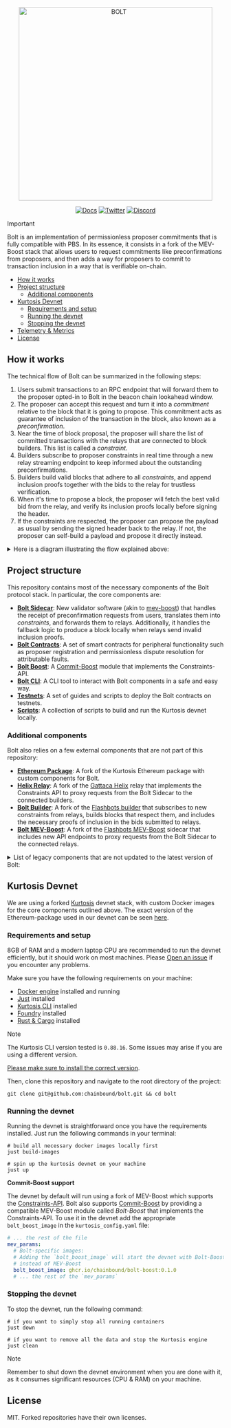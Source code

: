 <div align="center">
  <picture>
    <source srcset="./.github/assets/bolt-logo-wm-dark.png" media="(prefers-color-scheme: dark)">
    <source srcset="./.github/assets/bolt-logo-wm-light.png" media="(prefers-color-scheme: light)">
    <img src="./.github/assets/bolt-logo-wm-light.png" alt="BOLT" width="450px">
  </picture>
</div>

<div align="center">

[![Docs](https://img.shields.io/badge/Docs-7B36ED?style=for-the-badge&logo=gitbook&logoColor=white)][docs]
[![Twitter](https://img.shields.io/badge/Twitter-1DA1F2?style=for-the-badge&logo=twitter&logoColor=white)][twitter]
[![Discord](https://img.shields.io/badge/Discord-7289DA?style=for-the-badge&logo=discord&logoColor=white)][discord]

</div>

> [!IMPORTANT]
> Bolt is an implementation of permissionless proposer commitments that is fully compatible with PBS.
> In its essence, it consists in a fork of the MEV-Boost stack that allows users to request commitments
> like preconfirmations from proposers, and then adds a way for proposers to commit to transaction
> inclusion in a way that is verifiable on-chain.

<!-- vim-markdown-toc Marked -->

- [How it works](#how-it-works)
- [Project structure](#project-structure)
  - [Additional components](#additional-components)
- [Kurtosis Devnet](#kurtosis-devnet)
  - [Requirements and setup](#requirements-and-setup)
  - [Running the devnet](#running-the-devnet-and-demo)
  - [Stopping the devnet](#stopping-the-devnet-and-demo)
- [Telemetry & Metrics](#telemetry-&-metrics)
- [License](#license)

<!-- vim-markdown-toc -->

## How it works

The technical flow of Bolt can be summarized in the following steps:

1. Users submit transactions to an RPC endpoint that will forward them to the
   proposer opted-in to Bolt in the beacon chain lookahead window.
2. The proposer can accept this request and turn it into a _commitment_ relative to the
   block that it is going to propose. This commitment acts as guarantee of inclusion of
   the transaction in the block, also known as a _preconfirmation_.
3. Near the time of block proposal, the proposer will share the list of committed transactions
   with the relays that are connected to block builders. This list is called a _constraint_.
4. Builders subscribe to proposer constraints in real time through a new relay
   streaming endpoint to keep informed about the outstanding preconfirmations.
5. Builders build valid blocks that adhere to all _constraints_, and append inclusion
   proofs together with the bids to the relay for trustless verification.
6. When it's time to propose a block, the proposer will fetch the best valid bid
   from the relay, and verify its inclusion proofs locally before signing the header.
7. If the constraints are respected, the proposer can propose the payload as usual
   by sending the signed header back to the relay. If not, the proposer can self-build
   a payload and propose it directly instead.

<details>
<summary>Here is a diagram illustrating the flow explained above:</summary>

```mermaid
sequenceDiagram
    participant Beacon Node as beacon node
    participant Bolt Sidecar as bolt-sidecar
    participant MEV-Boost as mev-boost
    participant PBS Relay as pbs relay

    Beacon Node->>Bolt Sidecar: /eth/v1/builder/header
    Note over Beacon Node, Bolt Sidecar: when it's time, the proposer's beacon node will ask for an externally built payload

    Bolt Sidecar->>MEV-Boost: /eth/v1/builder/header
    MEV-Boost->>PBS Relay: /eth/v1/builder/header_with_proofs
    PBS Relay->>MEV-Boost: ExecutionPayloadHeader + InclusionProofs
    MEV-Boost->>Bolt Sidecar: ExecutionPayloadHeader + InclusionProofs

    alt Inclusion proofs sent by the relay are VALID
        Bolt Sidecar->>Beacon Node: ExecutionPayloadHeader
        Bolt Sidecar->>MEV-Boost: /eth/v1/builder/blinded-blocks
        MEV-Boost->>PBS Relay: /eth/v1/builder/blinded-blocks
        Note over MEV-Boost, PBS Relay: the relay can now broadcast the full payload.
    else Inclusion proofs sent by the relay are INVALID
        PBS Relay->>MEV-Boost: nil response
        Bolt Sidecar->>Beacon Node: bolt-sidecar will generate a fallback ExecutionPayload that follows all constraints committed to by the proposer.
        Bolt Sidecar->>MEV-Boost: /eth/v1/builder/blinded-blocks
        MEV-Boost->>PBS Relay: /eth/v1/builder/blinded-blocks
        PBS Relay->>Beacon Node: ExecutionPayload
        Note over Beacon Node, Bolt Sidecar: after receiving the payload, the beacon node will broadcast it to the beacon chain p2p network.
    end
```

</details>

## Project structure

This repository contains most of the necessary components of the Bolt protocol stack.
In particular, the core components are:

- [**Bolt Sidecar**](./bolt-sidecar/): New validator software (akin to [mev-boost][fb-mev-boost])
  that handles the receipt of preconfirmation requests from users, translates them
  into _constraints_, and forwards them to relays. Additionally, it handles the
  fallback logic to produce a block locally when relays send invalid inclusion proofs.
- [**Bolt Contracts**](./bolt-contracts/): A set of smart contracts for peripheral functionality
  such as proposer registration and permissionless dispute resolution for attributable faults.
- [**Bolt Boost**](./bolt-boost/): A [Commit-Boost][commit-boost] module that implements the Constraints-API.
- [**Bolt CLI**](./bolt-cli/): A CLI tool to interact with Bolt components in a safe and easy way.
- [**Testnets**](./testnets/): A set of guides and scripts to deploy the Bolt contracts on testnets.
- [**Scripts**](./scripts/): A collection of scripts to build and run the Kurtosis devnet locally.

### Additional components

Bolt also relies on a few external components that are not part of this repository:

- [**Ethereum Package**](https://github.com/chainbound/ethereum-package): A fork of the Kurtosis
  Ethereum package with custom components for Bolt.
- [**Helix Relay**](https://github.com/chainbound/helix): A fork of the [Gattaca Helix][helix] relay that
  implements the Constraints API to proxy requests from the Bolt Sidecar to the connected builders.
- [**Bolt Builder**](https://github.com/chainbound/bolt-builder): A fork of the [Flashbots builder][fb-builder] that
  subscribes to new constraints from relays, builds blocks that respect them, and
  includes the necessary proofs of inclusion in the bids submitted to relays.
- [**Bolt MEV-Boost**](https://github.com/chainbound/bolt-mev-boost): A fork of the [Flashbots MEV-Boost][fb-mev-boost]
  sidecar that includes new API endpoints to proxy requests from the Bolt Sidecar to the connected relays.

<details>
<summary>List of legacy components that are not updated to the latest version of Bolt:</summary>

- [**Web demo**](https://github.com/chainbound/bolt-web-demo-legacy): A simple web interface to interact
  with the Bolt Sidecar and submit preconfirmation requests to proposers for inclusion in blocks.
- [**MEV-Boost-Relay**](https://github.com/chainbound/bolt-mev-boost-relay): A fork of the Flashbots
  [MEV-Boost relay][fb-relay] that includes new API endpoints to proxy requests from the Bolt Sidecar
  to the connected builders.

</details>

## Kurtosis Devnet

We are using a forked [Kurtosis][kurtosis] devnet stack, with custom Docker images
for the core components outlined above. The exact version of the Ethereum-package used
in our devnet can be seen [here](https://github.com/chainbound/ethereum-package).

### Requirements and setup

8GB of RAM and a modern laptop CPU are recommended to run the devnet efficiently,
but it should work on most machines. Please [Open an issue][new-issue] if you encounter any problems.

Make sure you have the following requirements on your machine:

- [Docker engine](https://docs.docker.com/engine/install/) installed and running
- [Just](https://github.com/casey/just) installed
- [Kurtosis CLI](https://docs.kurtosis.com/install/) installed
- [Foundry](https://book.getfoundry.sh/getting-started/installation) installed
- [Rust & Cargo](https://www.rust-lang.org/tools/install) installed

> [!NOTE]
> The Kurtosis CLI version tested is `0.88.16`. Some issues may arise if you are
> using a different version.
>
> [Please make sure to install the correct version](https://docs.kurtosis.com/install-historical/).

Then, clone this repository and navigate to the root directory of the project:

```shell
git clone git@github.com:chainbound/bolt.git && cd bolt
```

### Running the devnet

Running the devnet is straightforward once you have the requirements
installed. Just run the following commands in your terminal:

```shell
# build all necessary docker images locally first
just build-images

# spin up the kurtosis devnet on your machine
just up
```

**Commit-Boost support**

The devnet by default will run using a fork of MEV-Boost which supports
the [Constraints-API](https://docs.boltprotocol.xyz/api/builder). Bolt also
supports [Commit-Boost][commit-boost] by providing a compatible MEV-Boost module
called _Bolt-Boost_ that implements the Constraints-API. To use it in the devnet
add the appropriate `bolt_boost_image` in the `kurtosis_config.yaml` file:

```yaml
# ... the rest of the file
mev_params:
  # Bolt-specific images:
  # Adding the `bolt_boost_image` will start the devnet with Bolt-Boost
  # instead of MEV-Boost
  bolt_boost_image: ghcr.io/chainbound/bolt-boost:0.1.0
  # ... the rest of the `mev_params`
```

### Stopping the devnet

To stop the devnet, run the following command:

```shell
# if you want to simply stop all running containers
just down

# if you want to remove all the data and stop the Kurtosis engine
just clean
```

> [!NOTE]
> Remember to shut down the devnet environment when you are done with it, as it
> consumes significant resources (CPU & RAM) on your machine.

## License

MIT. Forked repositories have their own licenses.

<!-- Links -->

[twitter]: https://twitter.com/chainbound_
[discord]: https://discord.gg/pK8GgjxYQS
[docs]: https://docs.boltprotocol.xyz/
[new-issue]: https://github.com/chainbound/bolt/issues/new
[fb-mev-boost]: https://github.com/flashbots/mev-boost
[fb-relay]: https://github.com/flashbots/mev-boost-relay
[fb-builder]: https://github.com/flashbots/builder
[kurtosis]: https://www.kurtosis.com/
[helix]: https://github.com/gattaca-com/helix
[commit-boost]: https://commit-boost.github.io/commit-boost-client/

